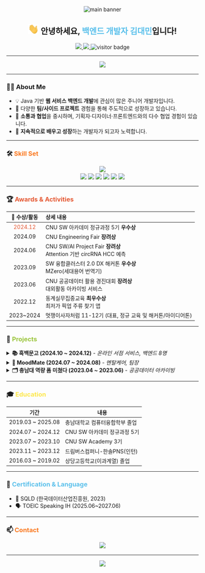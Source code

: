 <p align="center">
  <img src="https://capsule-render.vercel.app/api?type=waving&color=5BC0EB,FAE588,FDE74C,9BC53D,E55934&height=210&section=header&text=Welcome%20to%20Kim%20Daemin's%20GitHub!&fontSize=38&fontAlignY=35&animation=twinkling" alt="main banner"/>
</p>

<h2 align="center">
  <img src="https://raw.githubusercontent.com/ABSphreak/ABSphreak/master/gifs/Hi.gif" width="28"> 
  안녕하세요, <span style="color:#5BC0EB"><b>백엔드 개발자 김대민</b></span>입니다!
</h2>

<p align="center">
  <a href="mailto:kdm0068@gmail.com">
    <img src="https://img.shields.io/badge/Email-kdm0068@gmail.com-red?style=for-the-badge&logo=gmail">
  </a>
  <a href="https://github.com/daemin-kim">
    <img src="https://img.shields.io/badge/GitHub-daemin--kim-181717?style=for-the-badge&logo=github">
  </a>
  <img src="https://komarev.com/ghpvc/?username=daemin-kim&style=for-the-badge" alt="visitor badge"/>
</p>

---

<div align="center">
  <img src="https://readme-typing-svg.demolab.com?font=Fira+Code&weight=600&size=26&pause=1000&color=5BC0EB&random=false&center=true&vCenter=true&width=440&lines=Backend+Developer;Continuous+Learner;Team+Player%2C+Leader;Java+%E2%80%A2+Spring+%E2%80%A2+AWS+%E2%80%A2+Docker+etc."/>
</div>

---

### 🙋‍♂️ About Me

- 💡 Java 기반 **웹 서비스 백엔드 개발**에 관심이 많은 주니어 개발자입니다.
- 🏃 다양한 **팀/사이드 프로젝트** 경험을 통해 주도적으로 성장하고 있습니다.
- 🤝 **소통과 협업**을 중시하며, 기획자·디자이너·프론트엔드와의 다수 협업 경험이 있습니다.
- 🔄 **지속적으로 배우고 성장**하는 개발자가 되고자 노력합니다.

---

### 🛠️ <span style="color:#FA7921;">Skill Set</span>

<p align="center">
  <img src="https://skillicons.dev/icons?i=java,spring,redis,mysql,docker,aws,github,figma,notion&perline=8"/>
  <br/>
  <img src="https://img.shields.io/badge/SpringBoot-6DB33F?style=for-the-badge&logo=springboot&logoColor=white"/>
  <img src="https://img.shields.io/badge/JPA-59666C?style=for-the-badge"/>
  <img src="https://img.shields.io/badge/Nginx-009639?style=for-the-badge&logo=nginx&logoColor=white"/>
  <img src="https://img.shields.io/badge/Github Actions-2088FF?style=for-the-badge&logo=github-actions&logoColor=white"/>
  <img src="https://img.shields.io/badge/Sonarqube-4E9BCD?style=for-the-badge&logo=sonarqube&logoColor=white"/>
  <img src="https://img.shields.io/badge/Dooray-0068B7?style=for-the-badge"/>
</p>

---

### 🏆 <span style="color:#E55934;">Awards & Activities</span>

| 🥇 수상/활동 | 상세 내용 |
|:---:|:---|
| <span style="color:#E55934;">2024.12</span> | CNU SW 아카데미 정규과정 5기 <b>우수상</b> |
| 2024.09 | CNU Engineering Fair <b>장려상</b> |
| 2024.06 | CNU SW/AI Project Fair <b>장려상</b><br>Attention 기반 circRNA HCC 예측 |
| 2023.09 | SW 융합클러스터 2.0 DX 해커톤 <b>우수상</b><br>MZero(세대용어 번역기) |
| 2023.06 | CNU 공공데이터 활용 경진대회 <b>장려상</b><br>대외활동 아카이빙 서비스 |
| 2022.12 | 동계실무집중교육 <b>최우수상</b><br>최저가 픽업 주류 찾기 앱 |
| 2023~2024 | 멋쟁이사자처럼 11-12기 (대표, 정규 교육 및 해커톤/아이디어톤) |

---

### 📝 <span style="color:#9BC53D;">Projects</span>

<details>
  <summary> <b>📚 흑백문고 (2024.10 ~ 2024.12)</b> - <i>온라인 서점 서비스, 백엔드 8명</i> </summary>
  <ul>
    <li>주요 도메인 CRUD 및 도서 등록, 결제 기능 개발</li>
    <li>알라딘 API·Toss payments 연동, DB 설계, 트랜잭션 강화</li>
    <li>GitHub: <a href="https://github.com/nhnacademy-be7-heukbaekbook">프로젝트 바로가기</a></li>
  </ul>
</details>

<details>
  <summary> <b>🧠 MoodMate (2024.07 ~ 2024.08)</b> - <i>멘탈케어, 팀장</i> </summary>
  <ul>
    <li>OpenAI API 기반 감정 분석, 챗봇 기능/DB 설계</li>
    <li>프로젝트 일정/구성원 조율, 실질적 리더십 경험</li>
    <li>GitHub: <a href="https://github.com/CNU-likelion-Moodmate">프로젝트 바로가기</a></li>
  </ul>
</details>

<details>
  <summary> <b>🗂️ 충남대 역량 폼 미쳤다 (2023.04 ~ 2023.06)</b> - <i>공공데이터 아카이빙</i> </summary>
  <ul>
    <li>대외활동/학과 관심 CRUD, API 명세 및 DB 설계</li>
    <li>GitHub: <a href="https://github.com/cnu-data-contest">프로젝트 바로가기</a></li>
  </ul>
</details>

---

### 🎓 <span style="color:#FDE74C;">Education</span>

| 기간 | 내용 |
|---|---|
| 2019.03 ~ 2025.08 | 충남대학교 컴퓨터융합학부 졸업 |
| 2024.07 ~ 2024.12 | CNU SW 아카데미 정규과정 5기 |
| 2023.07 ~ 2023.10 | CNU SW Academy 3기 |
| 2023.11 ~ 2023.12 | 드림버스컴퍼니-한솔PNS(인턴) |
| 2016.03 ~ 2019.02 | 상당고등학교(이과계열) 졸업 |

---

### 📃 <span style="color:#5BC0EB;">Certification & Language</span>

- 🏅 SQLD (한국데이터산업진흥원, 2023)
- 🗣️ TOEIC Speaking IH (2025.06~2027.06)

---

### 📫 <span style="color:#FA7921;">Contact</span>

<p align="center">
  <img src="https://img.shields.io/badge/Email-kdm0068@gmail.com-red?style=for-the-badge&logo=gmail">
</p>

---

<div align="center">
  <img src="https://capsule-render.vercel.app/api?type=waving&color=5BC0EB,FAE588,FDE74C,9BC53D,E55934&height=120&section=footer"/>
</div>
